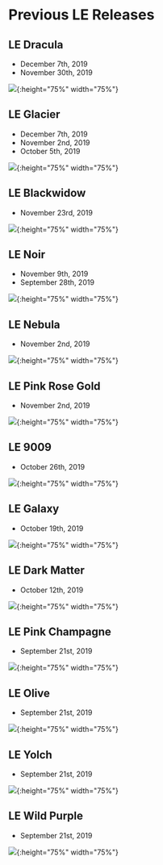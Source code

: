 # Previous LE Releases

## LE Dracula
- December 7th, 2019
- November 30th, 2019

![](gx16/full-res/le-dracula.png){:height="75%" width="75%"}

## LE Glacier
- December 7th, 2019
- November 2nd, 2019
- October 5th, 2019

![](gx16/full-res/le-glacier.png){:height="75%" width="75%"}

## LE Blackwidow
- November 23rd, 2019

![](gx16/full-res/le-blackwidow.png){:height="75%" width="75%"}

## LE Noir
- November 9th, 2019
- September 28th, 2019

![](gx16/full-res/le-noir.png){:height="75%" width="75%"}

## LE Nebula
- November 2nd, 2019

![](gx16/full-res/le-nebula.png){:height="75%" width="75%"}

## LE Pink Rose Gold
- November 2nd, 2019

![](gx16/full-res/le-pink-rose-gold.jpg){:height="75%" width="75%"}

## LE 9009
- October 26th, 2019

![](gx16/full-res/le-9009.png){:height="75%" width="75%"}

## LE Galaxy
- October 19th, 2019

![](gx16/full-res/le-galaxy.png){:height="75%" width="75%"}

## LE Dark Matter
- October 12th, 2019

![](gx16/full-res/le-dark-matter.png){:height="75%" width="75%"}

## LE Pink Champagne
- September 21st, 2019

![](gx16/full-res/le-pink-champagne.png){:height="75%" width="75%"}

## LE Olive
- September 21st, 2019

![](gx16/full-res/le-olive.png){:height="75%" width="75%"}

## LE Yolch
- September 21st, 2019

![](gx16/full-res/le-yolch.png){:height="75%" width="75%"}

## LE Wild Purple
- September 21st, 2019

![](gx16/full-res/le-wild-purple.png){:height="75%" width="75%"}
